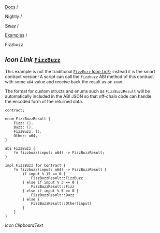 [Docs](https://docs.fuel.network/) /

Nightly  /

[Sway](https://docs.fuel.network/docs/nightly/sway/) /

[Examples](https://docs.fuel.network/docs/nightly/sway/examples/) /

Fizzbuzz

## _Icon Link_ [`FizzBuzz`](https://docs.fuel.network/docs/nightly/sway/examples/fizzbuzz/\#fizzbuzz)

This example is not the traditional [`FizzBuzz` _Icon Link_](https://en.wikipedia.org/wiki/Fizz_buzz#Programming); instead it is the smart contract version! A script can call the `fizzbuzz` ABI method of this contract with some `u64` value and receive back the result as an `enum`.

The format for custom structs and enums such as `FizzBuzzResult` will be automatically included in the ABI JSON so that off-chain code can handle the encoded form of the returned data.

```fuel_Box fuel_Box-idXKMmm-css
contract;

enum FizzBuzzResult {
    Fizz: (),
    Buzz: (),
    FizzBuzz: (),
    Other: u64,
}

abi FizzBuzz {
    fn fizzbuzz(input: u64) -> FizzBuzzResult;
}

impl FizzBuzz for Contract {
    fn fizzbuzz(input: u64) -> FizzBuzzResult {
        if input % 15 == 0 {
            FizzBuzzResult::FizzBuzz
        } else if input % 3 == 0 {
            FizzBuzzResult::Fizz
        } else if input % 5 == 0 {
            FizzBuzzResult::Buzz
        } else {
            FizzBuzzResult::Other(input)
        }
    }
}

```

_Icon ClipboardText_